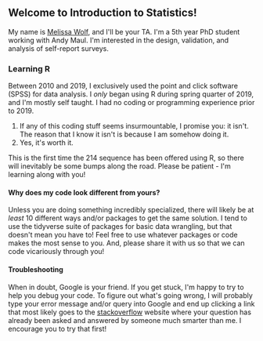 ## Welcome to Introduction to Statistics!

My name is [Melissa Wolf](https://melissagwolf.com), and I'll be your TA.  I'm a 5th year PhD student working with Andy Maul.  I'm interested in the design, validation, and analysis of self-report surveys.  

### Learning R

Between 2010 and 2019, I exclusively used the point and click software (SPSS) for data analysis.  I *only* began using R during spring quarter of 2019, and I'm mostly self taught.  I had no coding or programming experience prior to 2019.  

1. If any of this coding stuff seems insurmountable, I promise you: it isn't.  The reason that I know it isn't is because I am somehow doing it.
2. Yes, it's worth it.  

This is the first time the 214 sequence has been offered using R, so there will inevitably be some bumps along the road.  Please be patient - I'm learning along with you!  

#### Why does my code look different from yours?

Unless you are doing something incredibly specialized, there will likely be at *least* 10 different ways and/or packages to get the same solution.  I tend to use the tidyverse suite of packages for basic data wrangling, but that doesn't mean you have to!  Feel free to use whatever packages or code makes the most sense to you.  And, please share it with us so that we can code vicariously through you!

#### Troubleshooting

When in doubt, Google is your friend.  If you get stuck, I'm  happy to try to help you debug your code.  To figure out what's going wrong, I will probably type your error message and/or query into Google and end up clicking a link that most likely goes to the [stackoverflow](https://stackoverflow.com) website where your question has already been asked and answered by someone much smarter than me.  I encourage you to try that first!  
